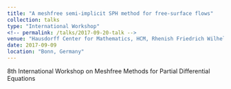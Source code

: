 ```yaml
---
title: "A meshfree semi-implicit SPH method for free-surface flows"
collection: talks
type: "International Workshop"
<!-- permalink: /talks/2017-09-20-talk -->
venue: "Hausdorff Center for Mathematics, HCM, Rhenish Friedrich Wilhelm University of Bonn"
date: 2017-09-09
location: "Bonn, Germany"
---
```


<!-- [More information here](http://exampleurl.com) -->
8th International Workshop on Meshfree Methods for Partial Differential Equations

